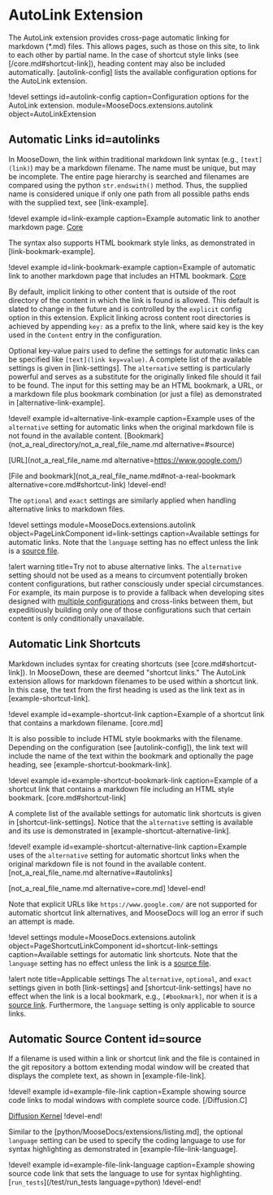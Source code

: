 # AutoLink Extension

The AutoLink extension provides cross-page automatic linking for markdown (*.md) files. This allows
pages, such as those on this site, to link to each other by partial name. In the case of shortcut
style links (see [/core.md#shortcut-link]), heading content may also be included automatically. [autolink-config] lists the available configuration options for the AutoLink extension.

!devel settings id=autolink-config caption=Configuration options for the AutoLink extension.
                module=MooseDocs.extensions.autolink object=AutoLinkExtension

## Automatic Links id=autolinks

In MooseDown, the link within traditional markdown link syntax (e.g., `[text](link)`) may be a markdown filename.
The name must be unique, but may be incomplete. The entire page hierarchy is searched and filenames
are compared using the python `str.endswith()` method. Thus, the supplied name is considered unique if only
one path from all possible paths ends with the supplied text, see [link-example].

!devel example id=link-example caption=Example automatic link to another markdown page.
[Core](core.md)

The syntax also supports HTML bookmark style links, as demonstrated in [link-bookmark-example].

!devel example id=link-bookmark-example
               caption=Example of automatic link to another markdown page that includes an HTML
                       bookmark.
[Core](core.md#shortcut-link)

<!--TODO: This should be reworded once explicit linking is the default in #24406-->

By default, implicit linking to other content that is outside of the root directory of the content in which the link is found
is allowed. This default is slated to change in the future and is controlled by the `explicit` config option in this extension.
Explicit linking across content root directories is achieved by appending `key:` as a prefix to the link, where said key is the
key used in the `Content` entry in the configuration.

Optional key-value pairs used to define the settings for automatic links can be specified like `[text](link key=value)`. A complete list of the available settings is given in [link-settings]. The `alternative` setting is particularly powerful and serves as a substitute for the originally linked file should it fail to be found. The input for this setting may be an HTML bookmark, a URL, or a markdown file plus bookmark combination (or just a file) as demonstrated in [alternative-link-example].

!devel! example id=alternative-link-example
                caption=Example uses of the `alternative` setting for automatic links when the original markdown file is not found in the available content.
[Bookmark](not_a_real_directory/not_a_real_file_name.md alternative=#source)

[URL](not_a_real_file_name.md alternative=https://www.google.com/)

[File and bookmark](not_a_real_file_name.md#not-a-real-bookmark alternative=core.md#shortcut-link)
!devel-end!

The `optional` and `exact` settings are similarly applied when handling alternative links to markdown files.

!devel settings module=MooseDocs.extensions.autolink
       object=PageLinkComponent
       id=link-settings
       caption=Available settings for automatic links. Note that the `language` setting has no effect unless the link is a [source file](#source).

!alert warning title=Try not to abuse alternative links.
The `alternative` setting should not be used as a means to circumvent potentially broken content configurations, but rather consciously under special circumstances. For example, its main purpose is to provide a fallback when developing sites designed with [multiple configurations](MooseDocs/config.md#multiconfigs) and cross-links between them, but expeditiously building only one of those configurations such that certain content is only conditionally unavailable.

<!--TODO: The above alert should include a link to the appropriate multiconfigs documentation when it becomes available. See #18137-->

## Automatic Link Shortcuts

Markdown includes syntax for creating shortcuts (see [core.md#shortcut-link]). In MooseDown,
these are deemed "shortcut links." The AutoLink extension allows for markdown filenames to be used
within a shortcut link. In this case, the text from the first heading is used as the link text as
in [example-shortcut-link].

!devel example id=example-shortcut-link
               caption=Example of a shortcut link that contains a markdown filename.
[core.md]

It is also possible to include HTML style bookmarks with the filename. Depending on the configuration
(see [autolink-config]), the link text will include the name of the text within the bookmark and
optionally the page heading, see [example-shortcut-bookmark-link].

!devel example id=example-shortcut-bookmark-link
               caption=Example of a shortcut link that contains a markdown file including an HTML
                       style bookmark.
[core.md#shortcut-link]

A complete list of the available settings for automatic link shortcuts is given in [shortcut-link-settings]. Notice that the `alternative` setting is available and its use is demonstrated in [example-shortcut-alternative-link].

!devel! example id=example-shortcut-alternative-link
                caption=Example uses of the `alternative` setting for automatic shortcut links when the original markdown file is not found in the available content.
[not_a_real_file_name.md alternative=#autolinks]

[not_a_real_file_name.md alternative=core.md]
!devel-end!

Note that explicit URLs like `https://www.google.com/` are not supported for automatic shortcut link alternatives, and MooseDocs will log an error if such an attempt is made.

!devel settings module=MooseDocs.extensions.autolink
       object=PageShortcutLinkComponent
       id=shortcut-link-settings
       caption=Available settings for automatic link shortcuts. Note that the `language` setting has no effect unless the link is a [source file](#source).

!alert note title=Applicable settings
The `alternative`, `optional`, and `exact` settings given in both [link-settings] and [shortcut-link-settings] have no effect when the link is a local bookmark, e.g., `[#bookmark]`, nor when it is a [source link](#source). Furthermore, the `language` setting is only applicable to source links.

## Automatic Source Content id=source

If a filename is used within a link or shortcut link and the file is contained in the git repository
a bottom extending modal window will be created that displays the complete text, as shown in
[example-file-link].

!devel! example id=example-file-link
                caption=Example showing source code links to modal windows with complete source code.
[/Diffusion.C]

[Diffusion Kernel](/Diffusion.C)
!devel-end!

Similar to the [python/MooseDocs/extensions/listing.md], the optional `language` setting can be used to specify the coding language to use for syntax highlighting as demonstrated in [example-file-link-language].

!devel! example id=example-file-link-language
                caption=Example showing source code link that sets the language to use for syntax highlighting.
[`run_tests`](/test/run_tests language=python)
!devel-end!
